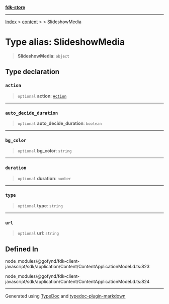 [**fdk-store**](../../../README.md)
***

[Index](../../../API.md) > [content](../../README.md) > [<internal>](../README.md) > SlideshowMedia

# Type alias: SlideshowMedia

> **SlideshowMedia**: `object`

## Type declaration

### `action`

> `optional` **action**: [`Action`](type-alias.Action.md)

***

### `auto_decide_duration`

> `optional` **auto\_decide\_duration**: `boolean`

***

### `bg_color`

> `optional` **bg\_color**: `string`

***

### `duration`

> `optional` **duration**: `number`

***

### `type`

> `optional` **type**: `string`

***

### `url`

> `optional` **url**: `string`

## Defined In

node\_modules/@gofynd/fdk-client-javascript/sdk/application/Content/ContentApplicationModel.d.ts:823

node\_modules/@gofynd/fdk-client-javascript/sdk/application/Content/ContentApplicationModel.d.ts:824

***
Generated using [TypeDoc](https://typedoc.org/) and [typedoc-plugin-markdown](https://www.npmjs.com/package/typedoc-plugin-markdown)
